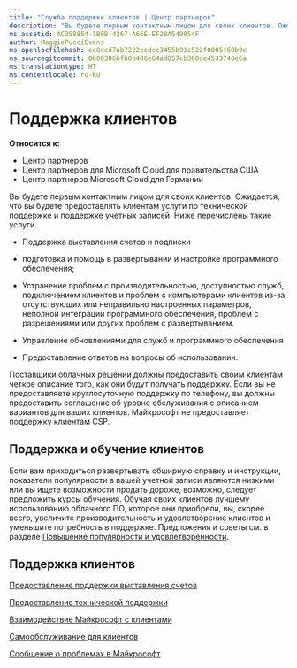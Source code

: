```yaml
---
title: "Служба поддержки клиентов | Центр партнеров"
description: "Вы будете первым контактным лицом для своих клиентов. Ожидается, что вы будете предоставлять клиентам услуги по технической поддержке и поддержке учетных записей. Ниже перечислены такие услуги. Поддержка выставления счетов и подписок. Подготовка и помощь в развертывании и настройке программного обеспечения. Устранение проблем с производительностью, доступностью служб, подключением клиентов и проблем с компьютерами клиентов из-за отсутствующих или неправильно настроенных параметров, неполной интеграции программного обеспечения, проблем с разрешениями или других проблем с развертыванием. Управление обновлениями для служб и программного обеспечения; предоставление ответов на вопросы об использовании. Поставщики облачных решений должны предоставить своим клиентам четкое описание того, как они будут получать поддержку. Если вы не предоставляете круглосуточную поддержку по телефону, вы должны предоставить соглашение об уровне обслуживания с описанием вариантов для ваших клиентов. Майкрософт не предоставляет поддержку клиентам CSP."
ms.assetid: AC358854-1B0B-4267-A66E-EF28A549954F
author: MaggiePucciEvans
ms.openlocfilehash: ee8ccd7ab7222eedcc3455b91c522f0005f60b9e
ms.sourcegitcommit: 0b00306bfb0b406e64ad857cb360de4533740e6a
ms.translationtype: HT
ms.contentlocale: ru-RU
---
```

# <a name="customer-support"></a>Поддержка клиентов

**Относится к:**

-  Центр партнеров
-  Центр партнеров для Microsoft Cloud для правительства США
-  Центр партнеров Microsoft Cloud для Германии

Вы будете первым контактным лицом для своих клиентов. Ожидается, что вы будете предоставлять клиентам услуги по технической поддержке и поддержке учетных записей. Ниже перечислены такие услуги.

-   Поддержка выставления счетов и подписки

-   подготовка и помощь в развертывании и настройке программного обеспечения;

-   Устранение проблем с производительностью, доступностью служб, подключением клиентов и проблем с компьютерами клиентов из-за отсутствующих или неправильно настроенных параметров, неполной интеграции программного обеспечения, проблем с разрешениями или других проблем с развертыванием.

-   Управление обновлениями для служб и программного обеспечения

-   Предоставление ответов на вопросы об использовании.

Поставщики облачных решений должны предоставить своим клиентам четкое описание того, как они будут получать поддержку. Если вы не предоставляете круглосуточную поддержку по телефону, вы должны предоставить соглашение об уровне обслуживания с описанием вариантов для ваших клиентов. Майкрософт не предоставляет поддержку клиентам CSP.

## <a href="" id="supportingtrainingcustomers"></a>Поддержка и обучение клиентов


Если вам приходиться развертывать обширную справку и инструкции, показатели популярности в вашей учетной записи являются низкими или вы ищете возможности продать дороже, возможно, следует предложить курсы обучения. Обучая своих клиентов лучшему использованию облачного ПО, которое они приобрели, вы, скорее всего, увеличите производительность и удовлетворение клиентов и уменьшите потребность в поддержке. Предложения и советы см. в разделе [Повышение популярности и удовлетворенности](increasing-adoption-and-satisfaction.md).

## <a name="customer-support"></a>Поддержка клиентов


[Предоставление поддержки выставления счетов](provide-billing-support.md)

[Предоставление технической поддержки](provide-technical-support.md)

[Взаимодействие Майкрософт с клиентами](customer-communication-from-microsoft.md)

[Самообслуживание для клиентов](customer-self-support.md)

[Сообщение о проблемах в Майкрософт](escalate-problems-to-microsoft.md)

 

 



